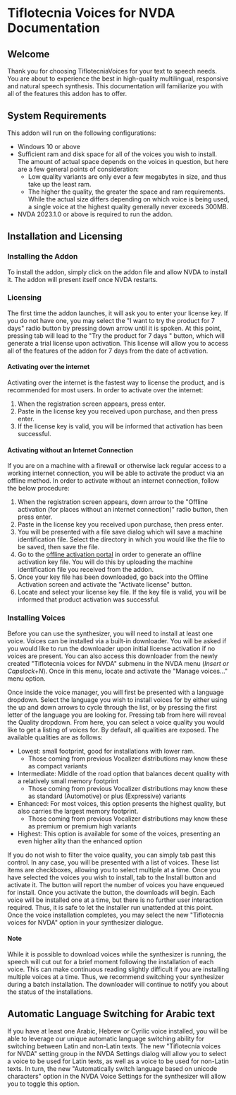 # Tiflotecnia Voices for NVDA Documentation

## Welcome

Thank you for choosing TiflotecniaVoices for your text to speech needs. You are about to experience the best in high-quality multilingual, responsive and natural speech synthesis. This documentation will familiarize you with all of the features this addon has to offer.

## System Requirements

This addon will run on the following configurations:
* Windows 10 or above
* Sufficient ram and disk space for all of the voices you wish to install. The amount of actual space depends on the voices in question, but here are a few general points of consideration:
    * Low quality variants are only ever a few megabytes in size, and thus take up the least ram.
    * The higher the quality, the greater the space and ram requirements. While the actual size differs depending on which voice is being used, a single voice at the highest quality generally never exceeds 300MB.
* NVDA 2023.1.0 or above is required to run the addon.

## Installation and Licensing

### Installing the Addon

To install the addon, simply click on the addon file and allow NVDA to install it. The addon will present itself once NVDA restarts.

### Licensing

The first time the addon launches, it will ask you to enter your license key. If you do not have one, you may select the "I want to try the product for 7 days" radio button by pressing down arrow until it is spoken. At this point, pressing tab will lead to the "Try the product for 7 days " button, which will generate a trial license upon activation. This license will allow you to access all of the features of the addon for 7 days from the date of activation.

#### Activating over the internet

Activating over the internet is the fastest way to license the product, and is recommended for most users. In order to activate over the internet:
1. When the registration screen appears, press enter.
1. Paste in the license key you received upon purchase, and then press enter.
1. If the license key is valid, you will be informed that activation has been successful.

#### Activating without an Internet Connection

If you are on a machine with a firewall or otherwise lack regular access to a working internet connection, you will be able to activate the product via an offline method. In order to activate without an internet connection, follow the below procedure:
1. When the registration screen appears, down arrow to the "Offline activation (for places without an internet connection)" radio button, then press enter.
1. Paste in the license key you received upon purchase, then press enter.
1. You will be presented with a file save dialog which will save a machine identification file. Select the directory in which you would like the file to be saved, then save the file.
1. Go to the [offline activation portal](https://activate.accessmind.net) in order to generate an offline activation key file. You will do this by uploading the machine identification file you received from the addon.
1. Once your key file has been downloaded, go back into the Offline Activation screen and activate the "Activate license" button.
1. Locate and select your license key file. If the key file is valid, you will be informed that product activation was successful.

### Installing Voices

Before you can use the synthesizer, you will need to install at least one voice. Voices can be installed via a built-in downloader. You will be asked if you would like to run the downloader upon initial license activation if no voices are present. You can also access this downloader from the newly created  "Tiflotecnia voices for NVDA" submenu in the NVDA menu (*Insert or Capslock+N*). Once in this menu, locate and activate the "Manage voices..." menu option.

Once inside the voice manager, you will first be presented with a language dropdown. Select the language you wish to install voices for by either using the up and down arrows to cycle through the list, or by pressing the first letter of the language you are looking for. Pressing tab from here will reveal the Quality dropdown. From here, you can select a voice quality you would like to get a listing of voices for. By default, all qualities are exposed. The available qualities are as follows:
* Lowest: small footprint, good for installations with lower ram.
    * Those coming from previous Vocalizer distributions may know these as compact variants
* Intermediate: Middle of the road option that balances decent quality with a relatively small memory footprint
    * Those coming from previous Vocalizer distributions may know these as standard (Automotive) or plus (Expressive) variants
* Enhanced: For most voices, this option presents the highest quality, but also carries the largest memory footprint.
    * Those coming from previous Vocalizer distributions may know these as premium or premium high variants
* Highest: This option is available for some of the voices, presenting an even higher ality than the enhanced option

If you do not wish to filter the voice quality, you can simply tab past this control. In any case, you will be presented with a list of voices. These list items are checkboxes, allowing you to select multiple at a time. Once you have selected the voices you wish to install, tab to the Install button and activate it. The button will report the number of voices you have enqueued for install. Once you activate the button, the downloads will begin. Each voice will be installed one at a time, but there is no further user interaction required. Thus, it is safe to let the installer run unattended at this point. Once the voice installation completes, you may select the new "Tiflotecnia voices for NVDA" option in your synthesizer dialogue.

#### Note

While it is possible to download voices while the synthesizer is running, the speech will cut out for a brief moment following the installation of each voice. This can make continuous reading slightly difficult if you are installing multiple voices at a time. Thus, we recommend switching your synthesizer during a batch installation. The downloader will continue to notify you about the status of the installations.

## Automatic Language Switching for Arabic text

If you have at least one Arabic, Hebrew or Cyrilic voice installed, you will be able to leverage our unique automatic language switching ability for switching between Latin and non-Latin texts. The new "Tiflotecnia voices for NVDA" setting group in the NVDA Settings dialog will allow you to select a voice to be used for Latin texts, as well as a voice to be used for non-Latin texts. In turn, the new "Automatically switch language based on unicode characters" option in the NVDA Voice Settings for the synthesizer will allow you to toggle this option.